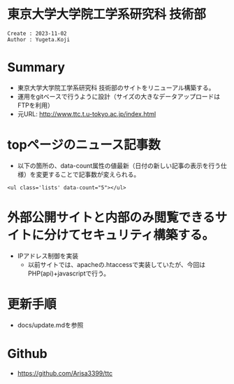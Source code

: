 東京大学大学院工学系研究科 技術部
===
```
Create : 2023-11-02
Author : Yugeta.Koji
```

# Summary
- 東京大学大学院工学系研究科 技術部のサイトをリニューアル構築する。
- 運用をgitベースで行うように設計（サイズの大きなデータアップロードはFTPを利用）
- 元URL: http://www.ttc.t.u-tokyo.ac.jp/index.html


# topページのニュース記事数
- 以下の箇所の、data-count属性の値最新（日付の新しい記事の表示を行う仕様）を変更することで記事数が変えられる。
```
<ul class='lists' data-count="5"></ul>
```

# 外部公開サイトと内部のみ閲覧できるサイトに分けてセキュリティ構築する。
- IPアドレス制御を実装
  - 以前サイトでは、apacheの.htaccessで実装していたが、今回はPHP(api)+javascriptで行う。

# 更新手順
- docs/update.mdを参照


# Github
- https://github.com/Arisa3399/ttc
